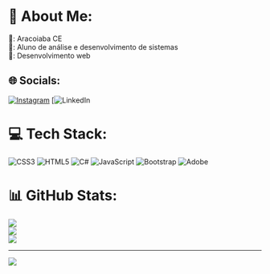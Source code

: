 # 💫 About Me:
📍: Aracoiaba CE<br>📂: Aluno de análise e desenvolvimento de sistemas<br>🔏: Desenvolvimento web


## 🌐 Socials:
[![Instagram](https://img.shields.io/badge/Instagram-%23E4405F.svg?logo=Instagram&logoColor=white)](https://instagram.com/https://www.instagram.com/viniciusfelixyt?igsh=dDE2aGNpNGJudmJ0) [![LinkedIn](www.linkedin.com/in/vinicius-felix-9216b4336)

# 💻 Tech Stack:
![CSS3](https://img.shields.io/badge/css3-%231572B6.svg?style=for-the-badge&logo=css3&logoColor=white) ![HTML5](https://img.shields.io/badge/html5-%23E34F26.svg?style=for-the-badge&logo=html5&logoColor=white) ![C#](https://img.shields.io/badge/c%23-%23239120.svg?style=for-the-badge&logo=csharp&logoColor=white) ![JavaScript](https://img.shields.io/badge/javascript-%23323330.svg?style=for-the-badge&logo=javascript&logoColor=%23F7DF1E) ![Bootstrap](https://img.shields.io/badge/bootstrap-%238511FA.svg?style=for-the-badge&logo=bootstrap&logoColor=white) ![Adobe](https://img.shields.io/badge/adobe-%23FF0000.svg?style=for-the-badge&logo=adobe&logoColor=white)
# 📊 GitHub Stats:
![](https://github-readme-stats.vercel.app/api?username=FELIX-007&theme=dark&hide_border=false&include_all_commits=false&count_private=false)<br/>
![](https://github-readme-streak-stats.herokuapp.com/?user=FELIX-007&theme=dark&hide_border=false)<br/>
![](https://github-readme-stats.vercel.app/api/top-langs/?username=FELIX-007&theme=dark&hide_border=false&include_all_commits=false&count_private=false&layout=compact)

---
[![](https://visitcount.itsvg.in/api?id=FELIX-007&icon=0&color=0)](https://visitcount.itsvg.in)

<!-- Proudly created with GPRM ( https://gprm.itsvg.in ) -->
